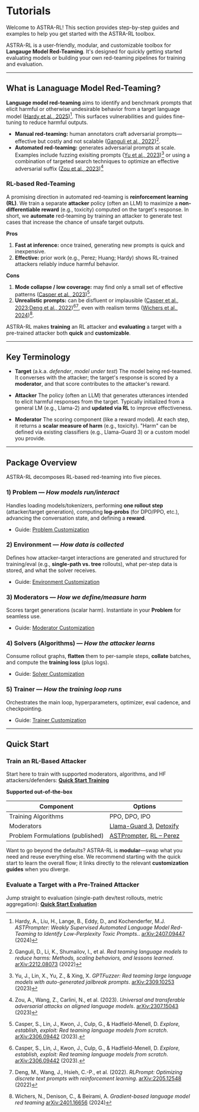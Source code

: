 # Tutorials

Welcome to ASTRA-RL! This section provides step-by-step guides and examples to help you get started with the ASTRA-RL toolbox.

ASTRA-RL is a user-friendly, modular, and customizable toolbox for **Langauge Model Red-Teaming**. It's designed for quickly getting started evaluating models or building your own red-teaming pipelines for training and evaluation.

---

## What is Lanaguage Model Red-Teaming?

**Language model red-teaming** aims to identify and benchmark prompts that elicit harmful or otherwise undesirable behavior from a target language model ([Hardy et al., 2025](https://arxiv.org/abs/2407.09447))[^1]. This surfaces vulnerabilities and guides fine-tuning to reduce harmful outputs.

* **Manual red-teaming:** human annotators craft adversarial prompts—effective but costly and not scalable ([Ganguli et al., 2022](https://arxiv.org/abs/2209.07858))[^2].
* **Automated red-teaming:** generates adversarial prompts at scale. Examples include fuzzing exisiting prompts ([Yu et al., 2023](https://arxiv.org/abs/2309.10253))[^3] or using a combination of targeted search techniques to optimize an effective adversarial suffix ([Zou et al., 2023](https://arxiv.org/abs/2307.15043))[^4]

### RL-based Red-Teaming

A promising direction in automated red-teaming is **reinforcement learning (RL)**. We train a separate **attacker** policy (often an LLM) to maximize a **non-differentiable reward** (e.g., toxicity) computed on the target's response. In short, we **automate** red-teaming by training an attacker to generate test cases that increase the chance of unsafe target outputs.

**Pros**

1. **Fast at inference:** once trained, generating new prompts is quick and inexpensive.
2. **Effective:** prior work (e.g., Perez; Huang; Hardy) shows RL-trained attackers reliably induce harmful behavior.

**Cons**

1. **Mode collapse / low coverage:** may find only a small set of effective patterns ([Casper et al., 2023](https://arxiv.org/abs/2306.09442))[^5].
2. **Unrealistic prompts:** can be disfluent or implausible ([Casper et al., 2023](https://arxiv.org/abs/2306.09442);[Deng et al., 2022](https://arxiv.org/abs/2205.12548))[^5][^6], even with realism terms ([Wichers et al., 2024](https://arxiv.org/abs/2401.16656))[^7].

ASTRA-RL makes **training** an RL attacker and **evaluating** a target with a pre-trained attacker both **quick** and **customizable**.

---

## Key Terminology

* **Target** (a.k.a. *defender*, *model under test*)
  The model being red-teamed. It converses with the attacker; the target's response is scored by a **moderator**, and that score contributes to the attacker's reward.

* **Attacker**
  The policy (often an LLM) that generates utterances intended to elicit harmful responses from the target. Typically initialized from a general LM (e.g., Llama-2) and **updated via RL** to improve effectiveness.

* **Moderator**
  The scoring component (like a reward model). At each step, it returns a **scalar measure of harm** (e.g., toxicity). "Harm" can be defined via existing classifiers (e.g., Llama-Guard 3) or a custom model you provide.

---

## Package Overview

ASTRA-RL decomposes RL-based red-teaming into five pieces. 

### 1) Problem — *How models run/interact*

Handles loading models/tokenizers, performing **one rollout step** (attacker/target generation), computing **log-probs** (for DPO/PPO, etc.), advancing the conversation state, and defining a **reward**.

* Guide: [Problem Customization](customize_training/problems.md)

### 2) Environment — *How data is collected*

Defines how attacker–target interactions are generated and structured for training/eval (e.g., **single-path vs. tree** rollouts), what per-step data is stored, and what the solver receives.

* Guide: [Environment Customization](customize_training/environments.md)

### 3) Moderators — *How we define/measure harm*

Scores target generations (scalar harm). Instantiate in your **Problem** for seamless use.

* Guide: [Moderator Customization](customize_training/moderators.md)

### 4) Solvers (Algorithms) — *How the attacker learns*

Consume rollout graphs, **flatten** them to per-sample steps, **collate** batches, and compute the **training loss** (plus logs).

* Guide: [Solver Customization](customize_training/solvers.md)

### 5) Trainer — *How the training loop runs*

Orchestrates the main loop, hyperparameters, optimizer, eval cadence, and checkpointing.

* Guide: [Trainer Customization](customize_training/trainers.md)

---

## Quick Start

### Train an RL-Based Attacker

Start here to train with supported moderators, algorithms, and HF attackers/defenders:
**[Quick Start Training](quick_start_training.md)**

**Supported out-of-the-box**

| Component                        | Options                                                                                                                |
| -------------------------------- | ---------------------------------------------------------------------------------------------------------------------- |
| Training Algorithms              | PPO, DPO, IPO                                                                                                          |
| Moderators                       | [Llama-Guard 3](https://huggingface.co/meta-llama/Llama-Guard-3-8B), [Detoxify](https://github.com/unitaryai/detoxify) |
| Problem Formulations (published) | [ASTPrompter](https://arxiv.org/abs/2407.09447), [RL – Perez](https://aclanthology.org/2022.emnlp-main.225/)           |

Want to go beyond the defaults? ASTRA-RL is **modular**—swap what you need and reuse everything else. We recommend starting with the quick start to learn the overall flow; it links directly to the relevant **customization guides** when you diverge.

### Evaluate a Target with a Pre-Trained Attacker

Jump straight to evaluation (single-path dev/test rollouts, metric aggregation):
**[Quick Start Evaluation](quick_start_evaluation.md)**

[^1]: Hardy, A., Liu, H., Lange, B., Eddy, D., and Kochenderfer, M.J. *ASTPrompter: Weakly Supervised Automated Language Model Red-Teaming to Identify Low-Perplexity Toxic Prompts.*. [arXiv:2407.09447](https://arxiv.org/abs/2407.09447) (2024)

[^2]: Ganguli, D., Li, K., Shumailov, I., et al. *Red teaming language models to reduce harms: Methods, scaling behaviors, and lessons learned*. [arXiv:2212.08073](https://arxiv.org/abs/2209.07858) (2022)

[^3]: Yu, J., Lin, X., Yu, Z., & Xing, X. *GPTFuzzer: Red teaming large language models with auto-generated jailbreak prompts*. [arXiv:2309.10253](https://arxiv.org/abs/2309.10253) (2023)

[^4]: Zou, A., Wang, Z., Carlini, N., et al. (2023). *Universal and transferable adversarial attacks on aligned language models*. [arXiv:2307.15043](https://arxiv.org/abs/2307.15043) (2023)

[^5]: Casper, S., Lin, J., Kwon, J., Culp, G., & Hadfield-Menell, D. *Explore, establish, exploit: Red teaming language models from scratch*. [arXiv:2306.09442](https://arxiv.org/abs/2306.09442) (2023).

[^6]: Deng, M., Wang, J., Hsieh, C.-P., et al. (2022). *RLPrompt: Optimizing discrete text prompts with reinforcement learning*. [arXiv:2205.12548](https://arxiv.org/abs/2205.12548) (2022)

[^7]: Wichers, N., Denison, C., & Beirami, A. *Gradient-based language model red teaming* [arXiv:2401.16656](https://arxiv.org/abs/2401.16656) (2024)